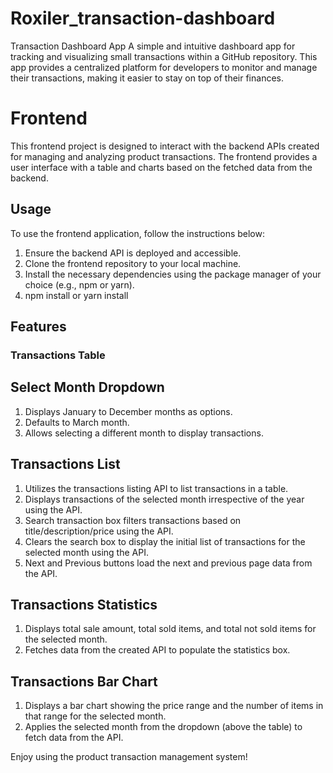 # Roxiler_transaction-dashboard
Transaction Dashboard App  A simple and intuitive dashboard app for tracking and visualizing small transactions within a GitHub repository. This app provides a centralized platform for developers to monitor and manage their transactions, making it easier to stay on top of their finances.
# Frontend

This frontend project is designed to interact with the backend APIs created for managing and analyzing product transactions. The frontend provides a user interface with a table and charts based on the fetched data from the backend.

## Usage

To use the frontend application, follow the instructions below:

1. Ensure the backend API is deployed and accessible.
2. Clone the frontend repository to your local machine.
3. Install the necessary dependencies using the package manager of your choice (e.g., npm or yarn).
4. npm install or yarn install

## Features

### Transactions Table

## Select Month Dropdown
1. Displays January to December months as options.
2. Defaults to March month.
3. Allows selecting a different month to display transactions.
## Transactions List
1. Utilizes the transactions listing API to list transactions in a table.
2. Displays transactions of the selected month irrespective of the year using the API.
3. Search transaction box filters transactions based on title/description/price using the API.
4. Clears the search box to display the initial list of transactions for the selected month using the API.
5. Next and Previous buttons load the next and previous page data from the API.
## Transactions Statistics
1. Displays total sale amount, total sold items, and total not sold items for the selected month.
2. Fetches data from the created API to populate the statistics box.
## Transactions Bar Chart
1. Displays a bar chart showing the price range and the number of items in that range for the selected month.
2. Applies the selected month from the dropdown (above the table) to fetch data from the API.

Enjoy using the product transaction management system!
